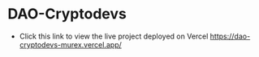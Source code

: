 # DAO-Cryptodevs

- Click this link to view the live project deployed on Vercel https://dao-cryptodevs-murex.vercel.app/

